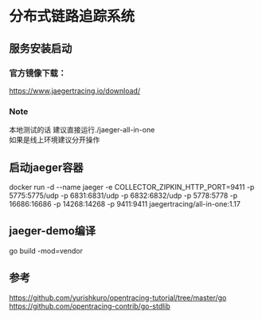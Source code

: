 # 分布式链路追踪系统

## 服务安装启动
### 官方镜像下载：
https://www.jaegertracing.io/download/ 
   
### Note
本地测试的话 建议直接运行./jaeger-all-in-one \
如果是线上环境建议分开操作

## 启动jaeger容器
docker run -d --name jaeger -e COLLECTOR_ZIPKIN_HTTP_PORT=9411 -p 5775:5775/udp -p 6831:6831/udp -p 6832:6832/udp -p 5778:5778 -p 16686:16686 -p 14268:14268 -p 9411:9411 jaegertracing/all-in-one:1.17

## jaeger-demo编译
go build -mod=vendor

## 参考
https://github.com/yurishkuro/opentracing-tutorial/tree/master/go \
https://github.com/opentracing-contrib/go-stdlib
